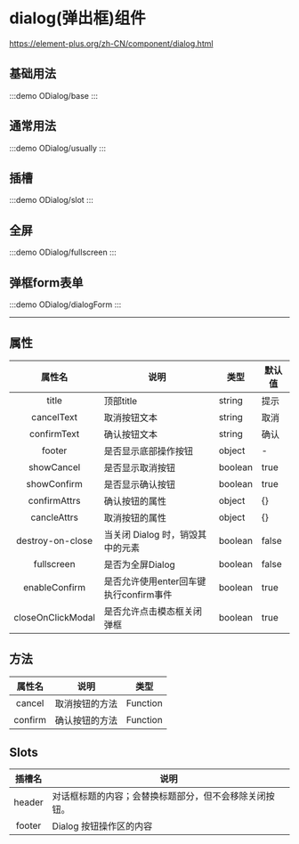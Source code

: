 # dialog(弹出框)组件

https://element-plus.org/zh-CN/component/dialog.html

## 基础用法

:::demo
ODialog/base
:::

## 通常用法

:::demo
ODialog/usually
:::

## 插槽

:::demo
ODialog/slot
:::

## 全屏

:::demo
ODialog/fullscreen
:::

## 弹框form表单

:::demo
ODialog/dialogForm
:::

---

## 属性

|      属性名       | 说明                                   | 类型    | 默认值 |
| :---------------: | -------------------------------------- | ------- | ------ |
|       title       | 顶部title                              | string  | 提示   |
|    cancelText     | 取消按钮文本                           | string  | 取消   |
|    confirmText    | 确认按钮文本                           | string  | 确认   |
|      footer       | 是否显示底部操作按钮                   | object  | -      |
|    showCancel     | 是否显示取消按钮                       | boolean | true   |
|    showConfirm    | 是否显示确认按钮                       | boolean | true   |
|   confirmAttrs    | 确认按钮的属性                         | object  | {}     |
|    cancleAttrs    | 取消按钮的属性                         | object  | {}     |
| destroy-on-close  | 当关闭 Dialog 时，销毁其中的元素       | boolean | false  |
|    fullscreen     | 是否为全屏Dialog                       | boolean | false  |
|   enableConfirm   | 是否允许使用enter回车键执行confirm事件 | boolean | true   |
| closeOnClickModal | 是否允许点击模态框关闭弹框             | boolean | true   |

## 方法

| 属性名  | 说明           | 类型     |
| :-----: | -------------- | -------- |
| cancel  | 取消按钮的方法 | Function |
| confirm | 确认按钮的方法 | Function |

## Slots

| 插槽名 | 说明                                                   |
| :----: | ------------------------------------------------------ |
| header | 对话框标题的内容；会替换标题部分，但不会移除关闭按钮。 |
| footer | Dialog 按钮操作区的内容                                |
